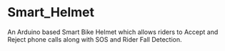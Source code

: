 # Smart_Helmet
An Arduino based Smart Bike Helmet which allows riders to Accept and Reject phone calls along with SOS and Rider Fall Detection.
